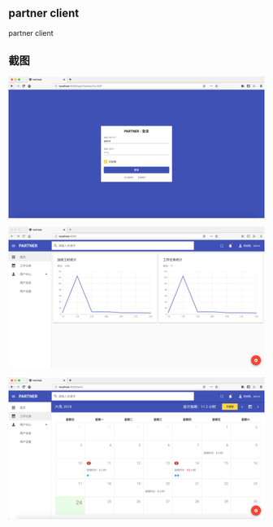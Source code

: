 ## partner client

partner client


## 截图

![登录页](screenshots/1@2x.png)

![首页](screenshots/2@2x.png)

![工作记录](screenshots/3@2x.png)